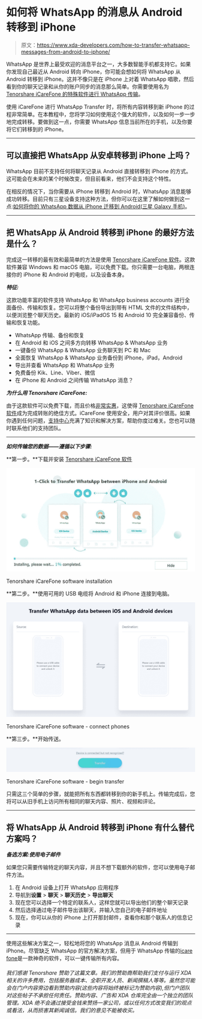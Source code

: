 # 如何将 WhatsApp 的消息从 Android 转移到 iPhone

> 原文：<https://www.xda-developers.com/how-to-transfer-whatsapp-messages-from-android-to-iphone/>

WhatsApp 是世界上最受欢迎的消息平台之一，大多数智能手机都支持它。如果你发现自己最近从 Android 转向 iPhone，你可能会想如何将 WhatsApp 从 Android 转移到 iPhone。这并不像只是在 iPhone 上对着 WhatsApp 唱歌，然后看到你的聊天记录和从你的账户同步的消息那么简单。你需要使用名为 [Tenorshare iCareFone 的特殊软件进行 WhatsApp 传输](https://www.tenorshare.com/whatsapp-transfer-backup-restore.html)。

使用 iCareFone 进行 WhatsApp Transfer 时，将所有内容转移到新 iPhone 的过程非常简单。在本教程中，您将学习如何使用这个强大的软件，以及如何一步一步地完成转移。要做到这一点，你需要 WhatsApp 信息当前所在的手机，以及你要将它们转移到的 iPhone。

* * *

## 可以直接把 WhatsApp 从安卓转移到 iPhone 上吗？

WhatsApp 目前不支持任何将聊天记录从 Android 直接转移到 iPhone 的方式。这可能会在未来的某个时候改变，但目前看来，他们不会支持这个特性。

在相反的情况下，当你需要从 iPhone 转移到 Android 时，WhatsApp 消息能够成功转移。目前只有三星设备支持这种方法，但你可以在这里了解如何做到这一点:[如何将你的 WhatsApp 数据从 iPhone 迁移到 Android(三星 Galaxy 手机)](https://www.xda-developers.com/how-to-migrate-whatsapp-data-iphone-android/)。

* * *

## 把 WhatsApp 从 Android 转移到 iPhone 的最好方法是什么？

完成这一转移的最有效和最简单的方法是使用 [Tenorshare iCareFone 软件](https://www.tenorshare.com/whatsapp-transfer-backup-restore.html)。这款软件兼容 Windows 和 macOS 电脑，可以免费下载。你只需要一台电脑，两根连接你的 iPhone 和 Android 的电缆，以及设备本身。

***特征:***

这款功能丰富的软件支持 WhatsApp 和 WhatsApp business accounts 进行全面备份、传输和恢复。您可以将整个备份导出到带有 HTML 文件的文件结构中，以便浏览整个聊天历史。最新的 iOS/iPadOS 15 和 Android 10 完全兼容备份、传输和恢复功能。

*   WhatsApp 传输、备份和恢复
*   在 Android 和 iOS 之间多方向转移 WhatsApp & WhatsApp 业务
*   一键备份 WhatsApp & WhatsApp 业务聊天到 PC 和 Mac
*   全面恢复 WhatsApp & WhatsApp 业务备份到 iPhone，iPad，Android
*   导出并查看 WhatsApp 和 WhatsApp 业务
*   免费备份 Kik、Line、Viber、微信
*   在 iPhone 和 Android 之间传输 WhatsApp 消息？

***为什么用 Tenorshare iCareFone:***

由于这款软件可以免费下载，而且价格[非常实惠](https://www.tenorshare.com/purchase/buy-icarefone-for-whatsapp-transfer.html)，这使得 [Tenorshare iCareFone 软件](https://www.tenorshare.com/whatsapp-transfer-backup-restore.html)成为完成转账的绝佳方式。iCareFone 使用安全，用户对其评价很高。如果你遇到任何问题，[支持中心](https://www.tenorshare.com/support.html)充满了知识和解决方案，帮助你度过难关。您也可以随时联系他们的支持团队。

* * *

***如何传输您的数据——遵循以下步骤:***

**第一步。**下载并安装 [Tenorshare iCareFone 软件](https://www.tenorshare.com/whatsapp-transfer-backup-restore.html)

 <picture>![](img/77edcddc2149ee894debdbe392167178.png)</picture> 

Tenorshare iCareFone software installation

**第二步。**使用可用的 USB 电缆将 Android 和 iPhone 连接到电脑。

 <picture>![](img/cb176b5a84744fe15511d68e51003862.png)</picture> 

Tenorshare iCareFone software - connect phones

**第三步。**开始传送。

 <picture>![](img/7518cc68c6ad972e80f462cb5e2c7d70.png)</picture> 

Tenorshare iCareFone software - begin transfer

只需这三个简单的步骤，就能把所有东西都转移到你的新手机上。传输完成后，您将可以从旧手机上访问所有相同的聊天内容、照片、视频和评论。

* * *

## 将 WhatsApp 从 Android 转移到 iPhone 有什么替代方案吗？

***备选方案:使用电子邮件***

如果您只需要传输特定的聊天内容，并且不想下载额外的软件，您可以使用电子邮件方法。

1.  在 Android 设备上打开 WhatsApp 应用程序
2.  导航到**设置** > **聊天** > **聊天历史** > **导出聊天**
3.  现在您可以选择一个特定的联系人，这样您就可以导出他们的整个聊天记录
4.  然后选择通过电子邮件导出该聊天，并输入您自己的电子邮件地址
5.  现在，你可以从你的 iPhone 上打开那封邮件，查看你和那个联系人的信息记录

* * *

使用这些解决方案之一，轻松地将您的 WhatsApp 消息从 Android 传输到 iPhone。尽管缺乏 WhatsApp 的官方解决方案，但用于 WhatsApp 传输的[icare fone](https://www.tenorshare.com/whatsapp-transfer-backup-restore.html)是一款神奇的软件，可以一键传输所有内容。

###### 我们感谢 Tenorshare 赞助了这篇文章。我们的赞助商帮助我们支付与运行 XDA 相关的许多费用，包括服务器成本、全职开发人员、新闻撰稿人等等。虽然您可能会在门户内容旁边看到赞助内容(这些内容将始终被标记为赞助内容),但门户团队对这些帖子不承担任何责任。赞助内容、广告和 XDA 仓库完全由一个独立的团队管理。XDA 绝不会通过接受金钱来赞扬一家公司，或以任何方式改变我们的观点或看法，从而损害其新闻诚信。我们的意见不能被收买。